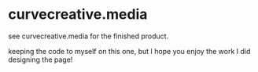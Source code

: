 # curvecreative.media

see curvecreative.media for the finished product.

keeping the code to myself on this one, but I hope you enjoy the work I did designing the page!
